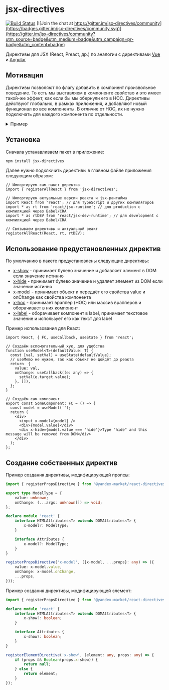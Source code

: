 # jsx-directives

[![Build Status](https://travis-ci.org/yandex/jsx-directives.svg?branch=master)](https://travis-ci.org/yandex/jsx-directives)
[![Join the chat at https://gitter.im/jsx-directives/community](https://badges.gitter.im/jsx-directives/community.svg)](https://gitter.im/jsx-directives/community?utm_source=badge&utm_medium=badge&utm_campaign=pr-badge&utm_content=badge)

Директивы для JSX (React, Preact, др.) по аналогии с директивами [Vue](https://ru.vuejs.org/v2/guide/custom-directive.html) и [Angular](https://angular.io/guide/attribute-directives)

## Мотивация

Директивы позволяют по флагу добавить в компонент произвольное поведение. 
То есть мы выставляем в компоненте свойство и это имеет такой-же эффект, как если бы мы обернули его в HOC.
Директивы действуют глобально, в рамках приложения, и добавляют новый функционал во все компоненты. В отличие от HOC, их не нужно подключать для каждого компонента по отдельности.

<details>
<summary>Пример</summary>

Например, можно создать свойство для показа или скрытия элемента.
Тогда такой код:
    
```tsx
<div>
  {isVisible && <SomeElement />}
</div>
```
    
можно переписать так:
    
```tsx
<div>
  <SomeElement $visible={isVisible} />
</div>
```
    
В результате наш код стало проще читать и редактировать.
</details>

## Установка

Сначала устанавливаем пакет в приложение:
```bash
npm install jsx-directives
```

Далее нужно подключить директивы в главном файле приложения следующим образом:
```tsx
// Импортируем сам пакет директив
import { registerAllReact } from 'jsx-directives';

// Импортируем актуальные версии реакта и jsx-рантайма
import React from 'react'; // для TypeScript и других компиляторов
import * as rt from 'react/jsx-runtime'; // для production с компиляцией через Babel/CRA
import * as rtDEV from 'react/jsx-dev-runtime'; // для development с компиляцией через Babel/CRA

// Связываем директивы и актуальный реакт
registerAllReact(React, rt, rtDEV);
```

## Использование предустановленных директив

По умолчанию в пакете предустановлены следующие директивы:

- [x-show](https://github.com/yandex/jsx-directives/blob/master/docs/x-show) - принимает булево значение и добавляет элемент в DOM если значение истинно
- [x-hide](https://github.com/yandex/jsx-directives/blob/master/docs/x-hide) - принимает булево значение и удаляет элемент из DOM если значение истинно
- [x-model](https://github.com/yandex/jsx-directives/blob/master/docs/x-model) - принимает объект и передаёт его свойства value и onChange как свойства компонента
- [x-hoc](https://github.com/yandex/jsx-directives/blob/master/docs/x-hoc) - принимает враппер (HOC) или массив врапперов и оборачивает в них компонент
- [x-label](https://github.com/yandex/jsx-directives/blob/master/docs/x-label) - оборачивает компонент в label, принимает текстовое значение и использует его как текст для label

Пример использования для React:
```tsx
import React, { FC, useCallback, useState } from 'react';

// Создаём вспомогательный хук, для удобства
function useModel<T>(defaultValue: T) {
  const [val, setVal] = useState(defaultValue);
  // useMemo не нужен, так как объект не дойдёт до реакта
  return  {
    value: val,
    onChange: useCallback((e: any) => {
      setVal(e.target.value);
    }, []),
  };
}

// Создаём сам компонент
export const SomeComponent: FC = () => {
  const model = useModel('');
  return (
    <div>
      <input x-model={model} />
      <div>{model.value}</div>
      <div x-hide={model.value === 'hide'}>Type "hide" and this message will be removed from DOM</div>
    </div>
  );
};
```

## Создание собственных директив

Пример создания директивы, модифицирующей пропсы:
```typescript
import { registerPropsDirective } from '@yandex-market/react-directives';

export type ModelType = {
    value: unknown;
    onChange: (...args: unknown[]) => void;
};

declare module 'react' {
    interface HTMLAttributes<T> extends DOMAttributes<T> {
        x-model?: ModelType;
    }

    interface Attributes {
        x-model?: ModelType;
    }
}

registerPropsDirective('x-model', ({x-model, ...props}: any) => ({
    value: x-model.value,
    onChange: x-model.onChange,
    ...props,
}));
```

Пример создания директивы, модифицирующей элемент:
```typescript
import { registerPropsDirective } from '@yandex-market/react-directives';

declare module 'react' {
    interface HTMLAttributes<T> extends DOMAttributes<T> {
        x-show?: boolean;
    }

    interface Attributes {
        x-show?: boolean;
    }
}

registerElementDirective('x-show', (element: any, props: any) => {
    if (props && Boolean(props.x-show)) {
        return null;
    } else {
        return element;
    }
});
```
